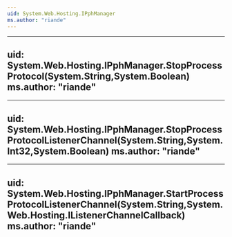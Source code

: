 ```yaml
---
uid: System.Web.Hosting.IPphManager
ms.author: "riande"
---
```


---
uid: System.Web.Hosting.IPphManager.StopProcessProtocol(System.String,System.Boolean)
ms.author: "riande"
---

---
uid: System.Web.Hosting.IPphManager.StopProcessProtocolListenerChannel(System.String,System.Int32,System.Boolean)
ms.author: "riande"
---

---
uid: System.Web.Hosting.IPphManager.StartProcessProtocolListenerChannel(System.String,System.Web.Hosting.IListenerChannelCallback)
ms.author: "riande"
---
